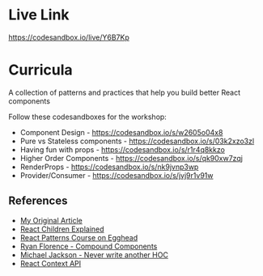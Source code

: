 # Live Link
https://codesandbox.io/live/Y6B7Kp

# Curricula
A collection of patterns and practices that help you build better React components

Follow these codesandboxes for the workshop:

* Component Design - https://codesandbox.io/s/w2605o04x8
* Pure vs Stateless components - https://codesandbox.io/s/03k2xzo3zl
* Having fun with props - https://codesandbox.io/s/r1r4q8kkzo
* Higher Order Components - https://codesandbox.io/s/qk90xw7zqj
* RenderProps - https://codesandbox.io/s/nk9jvnp3wp
* Provider/Consumer - https://codesandbox.io/s/jvj9r1v91w

## References

* [My Original Article](https://medium.freecodecamp.org/evolving-patterns-in-react-116140e5fe8f)
* [React Children Explained](https://mxstbr.blog/2017/02/react-children-deepdive/)
* [React Patterns Course on Egghead](https://egghead.io/courses/advanced-react-component-patterns)
* [Ryan Florence - Compound Components](https://www.youtube.com/watch?v=hEGg-3pIHlE)
* [Michael Jackson - Never write another HOC](https://www.youtube.com/watch?v=BcVAq3YFiuc)
* [React Context API](https://medium.com/dailyjs/reacts-%EF%B8%8F-new-context-api-70c9fe01596b)
